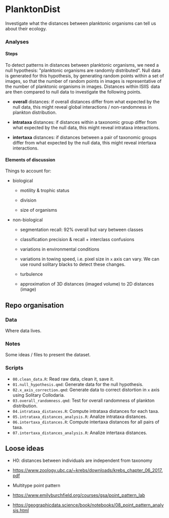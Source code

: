 # PlanktonDist

Investigate what the distances between planktonic organisms can tell us about their ecology.

### Analyses

#### Steps

To detect patterns in distances between planktonic organisms, we need a null hypothesis: "planktonic organisms are randomly distributed". Null data is generated for this hypothesis, by generating random points within a set of images, so that the number of random points in images is representative of the number of planktonic organisms in images. Distances within ISIIS  data are then compared to null data to investigate the following points.

-   **overall** distances: if overall distances differ from what expected by the null data, this might reveal global interactions / non-randomness in plankton distribution.

-   **intrataxa** distances: if distances within a taxonomic group differ from what expected by the null data, this might reveal intrataxa interactions.

-   **intertaxa** distances: if distances between a pair of taxonomic groups differ from what expected by the null data, this might reveal intertaxa interactions.

#### Elements of discussion

Things to account for:

-   biological

    -   motility & trophic status

    -   division

    -   size of organisms

-   non-biological

    -   segmentation recall: 92% overall but vary between classes

    -   classification precision & recall + interclass confusions

    -   variations in environmental conditions

    -   variations in towing speed, i.e. pixel size in `x` axis can vary. We can use round solitary blacks to detect these changes.

    -   turbulence

    -   approximation of 3D distances (imaged volume) to 2D distances (image)

## Repo organisation

### Data

Where data lives.

### Notes

Some ideas / files to present the dataset.

### Scripts

-   `00.clean_data.R`: Read raw data, clean it, save it.
-   `01.null_hypothesis.qmd`: Generate data for the null hypothesis.
-   `02.x_axis_correction.qmd`: Generate data to correct distortion in `x` axis using Solitary Collodaria.
-   `03.overall_randomness.qmd`: Test for overall randomness of plankton distribution.
-   `04.intrataxa_distances.R`: Compute intrataxa distances for each taxa.
-   `05.intrataxa_distances_analysis.R`: Analize intrataxa distances.
-   `06.intertaxa_distances.R`: Compute intertaxa distances for all pairs of taxa.
-   `07.intertaxa_distances_analysis.R`: Analize intertaxa distances.

## Loose ideas

-   H0: distances between individuals are independent from taxonomy

-   <https://www.zoology.ubc.ca/~krebs/downloads/krebs_chapter_06_2017.pdf>

-   Multitype point pattern

-   <https://www.emilyburchfield.org/courses/gsa/point_pattern_lab>

-   <https://geographicdata.science/book/notebooks/08_point_pattern_analysis.html>
